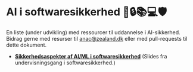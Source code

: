 # AI i softwaresikkerhed 🤖🔒📚💻🛡️

En liste (under udvikling) med ressourcer til uddannelse i AI-sikkerhed. Bidrag gerne med resurser til anac@zealand.dk eller med pull-requests til dette dokument.

- **[Sikkerhedsaspekter af AI/ML i softwaresikkerhed](https://docs.google.com/presentation/d/19CeAsIGQmNt1XAbqS-molHxJ_75rUoMZXKLq_OeC454/edit#slide=id.g30a8621f15e_0_0)** (Slides fra undervisningsgang i softwaresikkerhed.)
